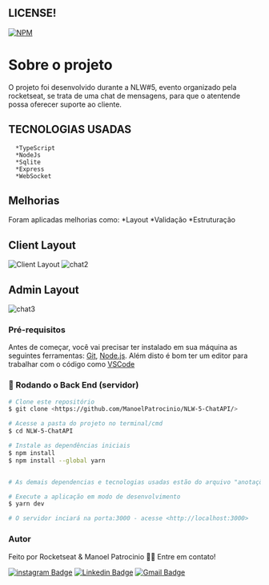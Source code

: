 ## LICENSE!
[![NPM](https://img.shields.io/npm/l/react)](https://github.com/ManoelPatrocinio/NLW-5-ChatAPI/blob/main/LICENSE) 
# Sobre o projeto

O projeto foi desenvolvido durante a NLW#5, evento organizado pela rocketseat, se trata de uma chat de mensagens, para que o atentende possa oferecer suporte ao cliente.

## TECNOLOGIAS USADAS  
      *TypeScript
      *NodeJs
      *Sqlite
      *Express
      *WebSocket

## Melhorias
  Foram aplicadas melhorias como:
  *Layout
  *Validação
  *Estruturação
  
## Client Layout
![Client Layout](https://user-images.githubusercontent.com/47128362/120898082-c9ecbe00-c5ff-11eb-8e67-24c36eb4660a.png)    ![chat2](https://user-images.githubusercontent.com/47128362/120898189-2a7bfb00-c600-11eb-98e9-4501d6589ca7.png)

## Admin Layout
![chat3](https://user-images.githubusercontent.com/47128362/120898207-41225200-c600-11eb-80be-949de7dd7d9b.png)


### Pré-requisitos

Antes de começar, você vai precisar ter instalado em sua máquina as seguintes ferramentas:
[Git](https://git-scm.com), [Node.js](https://nodejs.org/en/). 
Além disto é bom ter um editor para trabalhar com o código como [VSCode](https://code.visualstudio.com/)

### 🎲 Rodando o Back End (servidor)

```bash
# Clone este repositório
$ git clone <https://github.com/ManoelPatrocinio/NLW-5-ChatAPI/>

# Acesse a pasta do projeto no terminal/cmd
$ cd NLW-5-ChatAPI

# Instale as dependências iniciais
$ npm install
$ npm install --global yarn


# As demais dependencias e tecnologias usadas estão do arquivo "anotações"

# Execute a aplicação em modo de desenvolvimento
$ yarn dev 

# O servidor inciará na porta:3000 - acesse <http://localhost:3000>


```

### Autor

Feito por Rocketseat & Manoel Patrocinio 👋🏽 Entre em contato!

[![instagram Badge](https://img.shields.io/badge/Instagram-E4405F?style=flat-square&logo=instagram&logoColor=white=https://www.instagram.com/patrocinioiii/)](https://www.instagram.com/patrocinioiii/) [![Linkedin Badge](https://img.shields.io/badge/-Manoel-blue?style=flat-square&logo=Linkedin&logoColor=white&link=https://linkedin.com/in/manoel-patrocinio-1b342b203/)](https://linkedin.com/in/manoel-patrocinio-1b342b203) 
[![Gmail Badge](https://img.shields.io/badge/-manoelpatrocinio99@gmail.com-c14438?style=flat-square&logo=Gmail&logoColor=white&link=mailto:manoelpatrocinio99@gmail.com)](mailto:manoelpatrocinio99@gmail.com)




